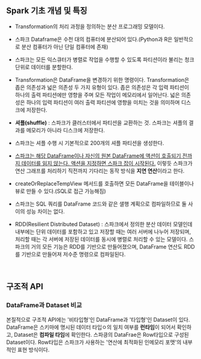 ## Spark 기초 개념 및 특징

* Transformation의 처리 과정을 정의하는 분산 프로그래밍 모델이다.
* 스파크 Dataframe은 수천 대의 컴퓨터에 분산되어 있다.(Python과 R은 일반적으로 분산 컴퓨터가 아닌 단일 컴퓨터에 존재)
* 스파크는 모든 익스큐터가 병렬로 작업을 수행할 수 있도록 파티션이라 불리는 청크 단위로 데이터를 분할한다.
* Transformation은 DataFrame을 변경하기 위한 명령이다. Transformation은 좁은 의존성과 넓은 의존성 두 가지 유형이 있다. 좁은 의존성은 각 입력 파티션이 하나의 출력 파티션에만 영향을 주며 모든 작업이 메모리에서 일어난다. 넓은 의존성은 하나의 입력 파티션이 여러 출력 파티션에 영향을 미치는 것을 의미하며 디스크에 저장한다.
* **셔플(shuffle)** : 스파크가 클러스터에서 파티션을 교환하는 것. 스파크는 셔플의 결과를 메모리가 아니라 디스크에 저장한다.
* 스파크는 셔플 수행 시 기본적으로 200개의 셔플 파티션을 생성한다.
* <u>스파크는 해당 DataFrame이나 자신의 원본 DataFrame에 액션이 호출되기 전까지 데이터를 읽지 않는다. 액션을 지정하면 스파크 잡이 시작된다.</u> 이렇듯 스파크가 연산 그래프를 처리하기 직전까지 기다리는 동작 방식을 **지연 연산**이라고 한다.
* createOrReplaceTempView 메서드를 호출하면 모든 DataFrame을 테이블이나 뷰로 만들 수 있다.(SQL로 접근 가능해짐)
* 스파크는 SQL 쿼리를 DataFrame 코드와 같은 샐행 계획으로 컴파일하므로 둘 사이의 성능 차이는 없다.

* RDD(Resilient Distributed Dataset) : 스파크에서 정의한 분산 데이터 모델인데 내부에는 단위 데이터를 포함하고 있고 저장할 때는 여러 서버에 나누어 저장되며, 처리할 때는 각 서버에 저장된 데이터를 동시에 병렬로 처리할 수 있는 모델이다. 스파크의 거의 모든 기능은 RDD를 기반으로 만들어졌으며, DataFrame 연산도 RDD를 기반으로 만들어져 저수준 명령으로 컴파일된다.

</br>

## 구조적 API

### DataFrame과 Dataset 비교

본질적으로 구조적 API에는 '비타입형'인 DataFrame과 '타입형'인 Dataset이 있다. DataFrame은 스키마에 명시된 데이터 타입ㅇ의 일치 여부를 **런타임**이 되어서 확인하고, Dataset은 **컴파일 타임**에 확인한다. 스파킁의 DataFrae은 Row타입으로 구성된 Dataset이다. Row타입은 스파크가 사용하는 '연산에 최적화된 인메모리 포맷'의 내부적인 표현 방식이다.